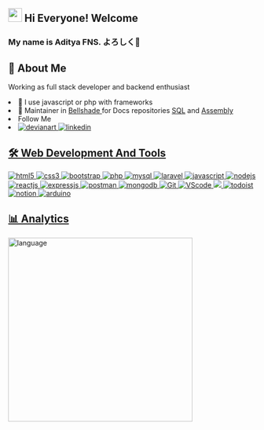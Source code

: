 <h2> <img src="https://media.giphy.com/media/hvRJCLFzcasrR4ia7z/giphy.gif" width="28"> Hi Everyone! Welcome</h2>
<h3> My name is Aditya FNS. よろしく👋 </h3>

## 📝 About Me
Working as full stack developer and backend enthusiast <br>
<li> 📖 I use javascript or php with frameworks </li>
<li> 📝 Maintainer in <a href="https://github.com/bellshade"> Bellshade </a> for Docs repositories <a href="https://github.com/bellshade/SQL">SQL</a> and <a href="https://github.com/bellshade/Assembly">Assembly</a></li>
<li> Follow Me <br> </li>
<li>
<a href="https://www.deviantart.com/adityafns"> <img src="https://img.shields.io/badge/DeviantArt-05CC47?style=for-the-badge&logo=deviantart&logoColor=white" alt="devianart"> </a>
<a href="www.linkedin.com/in/aditya-fitriana-nursoleh-402a12142"> <img src="https://img.shields.io/badge/LinkedIn-0077B5?style=for-the-badge&logo=linkedin&logoColor=white" alt="linkedin">
</li>

## 🛠 Web Development And Tools
<img src="https://img.shields.io/badge/HTML5-E34F26?style=for-the-badge&logo=html5&logoColor=white" alt="html5"> <img src="https://img.shields.io/badge/CSS3-1572B6?style=for-the-badge&logo=css3&logoColor=white" alt="css3"> <img src="https://img.shields.io/badge/Bootstrap-563D7C?style=for-the-badge&logo=bootstrap&logoColor=white" alt="bootstrap"> <img src="https://img.shields.io/badge/PHP-777BB4?style=for-the-badge&logo=php&logoColor=white" alt="php"> <img src="https://img.shields.io/badge/MySQL-005C84?style=for-the-badge&logo=mysql&logoColor=white" alt="mysql"> <img src="https://img.shields.io/badge/Laravel-FF2D20?style=for-the-badge&logo=laravel&logoColor=white" alt="laravel"> <img src="https://img.shields.io/badge/JavaScript-323330?style=for-the-badge&logo=javascript&logoColor=F7DF1E" alt="javascript"> <img src="https://img.shields.io/badge/Node.js-339933?style=for-the-badge&logo=nodedotjs&logoColor=white" alt="nodejs"> <img src="https://img.shields.io/badge/React-20232A?style=for-the-badge&logo=react&logoColor=61DAFB" alt="reactjs"> <img src="https://img.shields.io/badge/Express.js-000000?style=for-the-badge&logo=express&logoColor=white" alt="expressjs"> <img src="https://img.shields.io/badge/Postman-FF6C37?style=for-the-badge&logo=Postman&logoColor=white" alt="postman"> <img src="https://img.shields.io/badge/MongoDB-4EA94B?style=for-the-badge&logo=mongodb&logoColor=white" alt="mongodb"> <img src="https://img.shields.io/badge/GIT-E44C30?style=for-the-badge&logo=git&logoColor=white" alt="Git"> <img src="https://img.shields.io/badge/Visual_Studio_Code-0078D4?style=for-the-badge&logo=visual%20studio%20code&logoColor=white" alt="VScode"> <img src="https://img.shields.io/badge/apache%20netbeans-1B6AC6?style=for-the-badge&logo=apache%20netbeans%20IDE&logoColor=white"> <img src="https://img.shields.io/badge/Todoist-E44332?style=for-the-badge&logo=todoist&logoColor=white" alt="todoist"> <img src="https://img.shields.io/badge/Notion-000000?style=for-the-badge&logo=notion&logoColor=white" alt="notion"> <img src="https://img.shields.io/badge/Arduino-00979D?style=for-the-badge&logo=Arduino&logoColor=white" alt="arduino">
  
## 📊 Analytics
<img alt="language" src="https://github-readme-stats.vercel.app/api/top-langs/?username=AdityaFitrianaNS&layout=compact" width="375"/>
